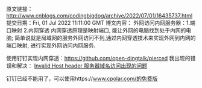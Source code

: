 原文链接：http://www.cnblogs.com/codingbigdog/archive/2022/07/01/16435737.html
提交日期：Fri, 01 Jul 2022 11:11:00 GMT
博文内容：
外网访问内网服务器：1.端口映射 2.内网穿透
内网穿透原理是映射端口, 能让外网的电脑找到处于内网的电脑; 简单说就是局域网的服务外网访问不到,通过内网穿透技术来实现外网到内网的端口映射, 进行实现外网访问内网服务.

使用钉钉实现内网穿透：https://github.com/open-dingtalk/pierced
我出现的错误和解决：
[Invalid Host header 服务器域名访问出现的问题](https://blog.csdn.net/Cookysurongbin/article/details/86077241/ )

钉钉已经不能用了，可以使用https://www.cpolar.com/的免费版
